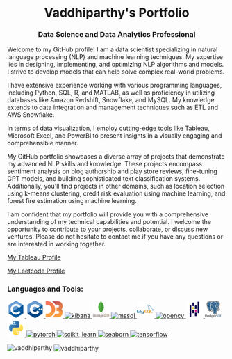 <h1 align="center"> Vaddhiparthy's Portfolio</h1>
<h3 align="center">Data Science and Data Analytics Professional</h3>

Welcome to my GitHub profile! I am a data scientist specializing in natural language processing (NLP) and machine learning techniques. My expertise lies in designing, implementing, and optimizing NLP algorithms and models.  I strive to develop models that can help solve complex real-world problems.

I have extensive experience working with various programming languages, including Python, SQL, R, and MATLAB, as well as proficiency in utilizing databases like Amazon Redshift, Snowflake, and MySQL. My knowledge extends to data integration and management techniques such as ETL and AWS Snowflake.

In terms of data visualization, I employ cutting-edge tools like Tableau, Microsoft Excel, and PowerBI to present insights in a visually engaging and comprehensible manner.

My GitHub portfolio showcases a diverse array of projects that demonstrate my advanced NLP skills and knowledge. These projects encompass sentiment analysis on blog authorship and play store reviews, fine-tuning GPT models, and building sophisticated text classification systems. Additionally, you'll find projects in other domains, such as location selection using k-means clustering, credit risk evaluation using machine learning, and forest fire estimation using machine learning.

I am confident that my portfolio will provide you with a comprehensive understanding of my technical capabilities and potential. I welcome the opportunity to contribute to your projects, collaborate, or discuss new ventures. Please do not hesitate to contact me if you have any questions or are interested in working together.

<a href="https://public.tableau.com/app/profile/vaddhiparthy">My Tableau Profile</a>

<a href="https://leetcode.com/Vaddhiparthy/">My Leetcode Profile</a>


<h3 align="left">Languages and Tools:</h3>
<p align="left"> <a href="https://www.cprogramming.com/" target="_blank" rel="noreferrer"> <img src="https://raw.githubusercontent.com/devicons/devicon/master/icons/c/c-original.svg" alt="c" width="40" height="40"/> </a> <a href="https://www.w3schools.com/cpp/" target="_blank" rel="noreferrer"> <img src="https://raw.githubusercontent.com/devicons/devicon/master/icons/cplusplus/cplusplus-original.svg" alt="cplusplus" width="40" height="40"/> </a> <a href="https://d3js.org/" target="_blank" rel="noreferrer"> <img src="https://raw.githubusercontent.com/devicons/devicon/master/icons/d3js/d3js-original.svg" alt="d3js" width="40" height="40"/> </a> <a href="https://www.elastic.co/kibana" target="_blank" rel="noreferrer"> <img src="https://www.vectorlogo.zone/logos/elasticco_kibana/elasticco_kibana-icon.svg" alt="kibana" width="40" height="40"/> </a> <a href="https://www.mongodb.com/" target="_blank" rel="noreferrer"> <img src="https://raw.githubusercontent.com/devicons/devicon/master/icons/mongodb/mongodb-original-wordmark.svg" alt="mongodb" width="40" height="40"/> </a> <a href="https://www.microsoft.com/en-us/sql-server" target="_blank" rel="noreferrer"> <img src="https://www.svgrepo.com/show/303229/microsoft-sql-server-logo.svg" alt="mssql" width="40" height="40"/> </a> <a href="https://www.mysql.com/" target="_blank" rel="noreferrer"> <img src="https://raw.githubusercontent.com/devicons/devicon/master/icons/mysql/mysql-original-wordmark.svg" alt="mysql" width="40" height="40"/> </a> <a href="https://opencv.org/" target="_blank" rel="noreferrer"> <img src="https://www.vectorlogo.zone/logos/opencv/opencv-icon.svg" alt="opencv" width="40" height="40"/> </a> <a href="https://pandas.pydata.org/" target="_blank" rel="noreferrer"> <img src="https://raw.githubusercontent.com/devicons/devicon/2ae2a900d2f041da66e950e4d48052658d850630/icons/pandas/pandas-original.svg" alt="pandas" width="40" height="40"/> </a> <a href="https://www.postgresql.org" target="_blank" rel="noreferrer"> <img src="https://raw.githubusercontent.com/devicons/devicon/master/icons/postgresql/postgresql-original-wordmark.svg" alt="postgresql" width="40" height="40"/> </a> <a href="https://www.python.org" target="_blank" rel="noreferrer"> <img src="https://raw.githubusercontent.com/devicons/devicon/master/icons/python/python-original.svg" alt="python" width="40" height="40"/> </a> <a href="https://pytorch.org/" target="_blank" rel="noreferrer"> <img src="https://www.vectorlogo.zone/logos/pytorch/pytorch-icon.svg" alt="pytorch" width="40" height="40"/> </a> <a href="https://scikit-learn.org/" target="_blank" rel="noreferrer"> <img src="https://upload.wikimedia.org/wikipedia/commons/0/05/Scikit_learn_logo_small.svg" alt="scikit_learn" width="40" height="40"/> </a> <a href="https://seaborn.pydata.org/" target="_blank" rel="noreferrer"> <img src="https://seaborn.pydata.org/_images/logo-mark-lightbg.svg" alt="seaborn" width="40" height="40"/> </a> <a href="https://www.tensorflow.org" target="_blank" rel="noreferrer"> <img src="https://www.vectorlogo.zone/logos/tensorflow/tensorflow-icon.svg" alt="tensorflow" width="40" height="40"/> </a> </p>

<p><img align="left" src="https://github-readme-stats.vercel.app/api/top-langs?username=vaddhiparthy&show_icons=true&theme=dark&locale=en&layout=compact" alt="vaddhiparthy" /></p>

<p>&nbsp;<img align="center" src="https://github-readme-stats.vercel.app/api?username=vaddhiparthy&show_icons=true&theme=dark&locale=en&hide=stars,prs,issues,contribs" alt="vaddhiparthy" /></p>
